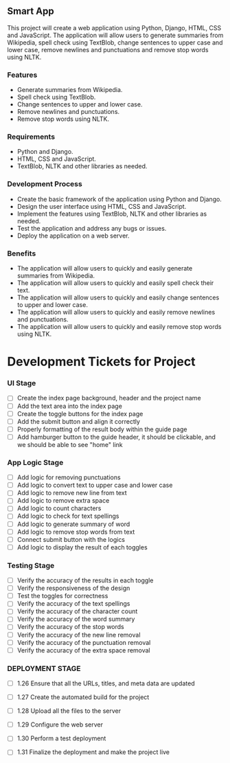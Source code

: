 ## Smart App

This project will create a web application using Python, Django, HTML, CSS and JavaScript. The application will allow users to generate summaries from Wikipedia, spell check using TextBlob, change sentences to upper case and lower case, remove newlines and punctuations and remove stop words using NLTK. 

### Features

- Generate summaries from Wikipedia.
- Spell check using TextBlob.
- Change sentences to upper and lower case.
- Remove newlines and punctuations.
- Remove stop words using NLTK.

### Requirements

- Python and Django.
- HTML, CSS and JavaScript.
- TextBlob, NLTK and other libraries as needed.

### Development Process

- Create the basic framework of the application using Python and Django.
- Design the user interface using HTML, CSS and JavaScript.
- Implement the features using TextBlob, NLTK and other libraries as needed.
- Test the application and address any bugs or issues.
- Deploy the application on a web server.

### Benefits

- The application will allow users to quickly and easily generate summaries from Wikipedia.
- The application will allow users to quickly and easily spell check their text.
- The application will allow users to quickly and easily change sentences to upper and lower case.
- The application will allow users to quickly and easily remove newlines and punctuations.
- The application will allow users to quickly and easily remove stop words using NLTK.


# Development Tickets for Project

### UI Stage
- [ ] Create the index page background, header and the project name
- [ ] Add the text area into the index page
- [ ] Create the toggle buttons for the index page
- [ ] Add the submit button and align it correctly
- [ ] Properly formatting of the result body within the guide page
- [ ] Add hamburger button to the guide header, it should be clickable, and we should be able to see "home" link

### App Logic Stage
- [ ] Add logic for removing punctuations
- [ ] Add logic to convert text to upper case and lower case
- [ ] Add logic to remove new line from text
- [ ] Add logic to remove extra space
- [ ] Add logic to count characters
- [ ] Add logic to check for text spellings
- [ ] Add logic to generate summary of word
- [ ] Add logic to remove stop words from text
- [ ] Connect submit button with the logics
- [ ] Add logic to display the result of each toggles

### Testing Stage
- [ ] Verify the accuracy of the results in each toggle 
- [ ] Verify the responsiveness of the design
- [ ] Test the toggles for correctness
- [ ] Verify the accuracy of the text spellings
- [ ] Verify the accuracy of the character count
- [ ] Verify the accuracy of the word summary
- [ ] Verify the accuracy of the stop words
- [ ] Verify the accuracy of the new line removal
- [ ] Verify the accuracy of the punctuation removal
- [ ] Verify the accuracy of the extra space removal

### DEPLOYMENT STAGE
- [ ] 1.26 Ensure that all the URLs, titles, and meta data are updated
- [ ] 1.27 Create the automated build for the project
- [ ] 1.28 Upload all the files to the server
- [ ] 1.29 Configure the web server
- [ ] 1.30 Perform a test deployment
- [ ] 1.31 Finalize the deployment and make the project live

